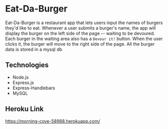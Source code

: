 # Eat-Da-Burger

Eat-Da-Burger is a restaurant app that lets users input the names of burgers they'd like to eat. Whenever a user submits a burger's name, the app will display the burger on the left side of the page -- waiting to be devoured.
Each burger in the waiting area also has a `Devour it!` button. When the user clicks it, the burger will move to the right side of the page. All the burger data is stored in a mysql db

## Technologies

- Node.js
- Express.js
- Express-Handlebars
- MySQL

## Heroku Link

<https://morning-cove-58988.herokuapp.com/>